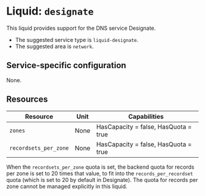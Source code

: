 # Liquid: `designate`

This liquid provides support for the DNS service Designate.

- The suggested service type is `liquid-designate`.
- The suggested area is `network`.

## Service-specific configuration

None.

## Resources

| Resource               | Unit | Capabilities                         |
| ---------------------- | ---- | ------------------------------------ |
| `zones`                | None | HasCapacity = false, HasQuota = true |
| `recordsets_per_zone`  | None | HasCapacity = false, HasQuota = true |

When the `recordsets_per_zone` quota is set, the backend quota for records per zone is set to 20 times that value, to
fit into the `records_per_recordset` quota (which is set to 20 by default in Designate). The quota for records per zone
cannot be managed explicitly in this liquid.

